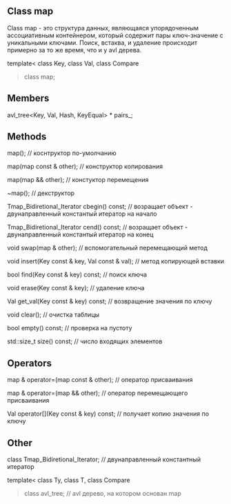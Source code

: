## Class map

Class map - это структура данных, являющаяся упорядоченным ассоциативным контейнером, который содержит пары ключ-значение с уникальными ключами. Поиск, встаква, и удаление происходит примерно за то же время, что и у 
avl дерева.

template<
	class Key,
	class Val,
	class Compare
> class map;

## Members

avl_tree<Key, Val, Hash, KeyEqual> * pairs_;

## Methods

map(); // коснтруктор по-умолчанию

map(map const & other); // конструктор копирования

map(map && other); // констуктор перемещения

~map(); // декструктор

Tmap_Bidiretional_Iterator cbegin() const; // возращает объект - двунаправленный константый итератор на начало

Tmap_Bidiretional_Iterator cend() const; // возращает объект - двунаправленный константый итератор на конец

void swap(map & other); // вспомогательный перемещающий метод

void insert(Key const & key, Val const & val); // метод копирующей вставки

bool find(Key const & key) const; // поиск ключа

void erase(Key const & key); // удаление ключа

Val get_val(Key const & key) const; // возвращение значения по ключу

void clear(); // очистка таблицы

bool empty() const; // проверка на пустоту

std::size_t size() const; // число входящих элементов

## Operators

map & operator=(map const & other); // оператор присваивания

map & operator=(map && other); // оператор перемещающего присваивания

Val operator[](Key const & key) const; // получает копию значения по ключу

## Other

class Tmap_Bidiretional_Iterator; // двунаправленный константный итератор

template<
	class Ty,
	class T,
	class Compare
> class avl_tree; // avl дерево, на котором основан map

